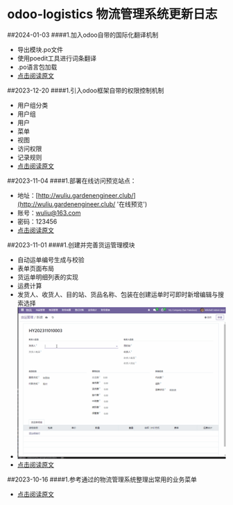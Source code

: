 # odoo-logistics 物流管理系统更新日志

##2024-01-03
####1.加入odoo自带的国际化翻译机制
- 导出模块.po文件
- 使用poedit工具进行词条翻译
- .po语言包加载
- [点击阅读原文](https://gardenengineer.club/2024/01/international-translation/ 'Odoo16—国际化翻译')


##2023-12-20
####1.引入odoo框架自带的权限控制机制
- 用户组分类
- 用户组
- 用户
- 菜单
- 视图
- 访问权限
- 记录规则
- [点击阅读原文](https://gardenengineer.club/2023/12/odoo-access-control/ 'Odoo16—权限控制')


##2023-11-04
####1.部署在线访问预览站点：
- 地址：[http://wuliu.gardenengineer.club/](http://wuliu.gardenengineer.club/ '在线预览')
- 账号：wuliu@163.com
- 密码：123456
- [点击阅读原文](https://gardenengineer.club/index.php/2023/11/logistics-online-site/ '开源物流管理系统——【3】在线站点')


##2023-11-01
####1.创建并完善货运管理模块
- 自动运单编号生成与校验
- 表单页面布局
- 货运单明细列表的实现
- 运费计算
- 发货人、收货人、目的站、货品名称、包装在创建运单时可即时新增编辑与搜索选择
- ![image.png](static/images/001.gif)
- [点击阅读原文](https://gardenengineer.club/index.php/2023/11/logistics-waybill-management/ '开源物流管理系统——【2】货运管理')


##2023-10-16
####1.参考通过的物流管理系统整理出常用的业务菜单
- [点击阅读原文](https://gardenengineer.club/index.php/2023/10/logistics-menu-organization/ '开源物流管理系统——【1】菜单整理')




